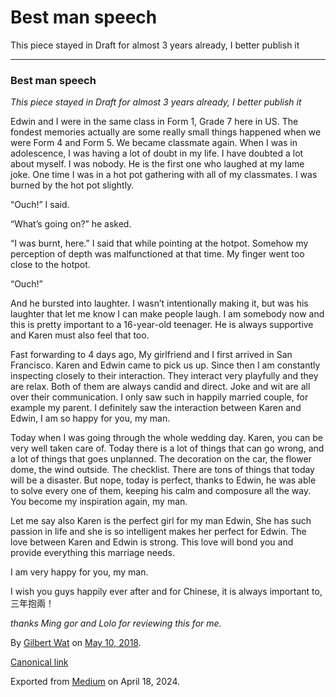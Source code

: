 # Best man speech

This piece stayed in Draft for almost 3 years already, I better publish it

* * *

### Best man speech

 _This piece stayed in Draft for almost 3 years already, I better publish it_

Edwin and I were in the same class in Form 1, Grade 7 here in US. The fondest
memories actually are some really small things happened when we were Form 4
and Form 5. We became classmate again. When I was in adolescence, I was having
a lot of doubt in my life. I have doubted a lot about myself. I was nobody. He
is the first one who laughed at my lame joke. One time I was in a hot pot
gathering with all of my classmates. I was burned by the hot pot slightly.

“Ouch!” I said.

“What’s going on?” he asked.

“I was burnt, here.” I said that while pointing at the hotpot. Somehow my
perception of depth was malfunctioned at that time. My finger went too close
to the hotpot.

“Ouch!”

And he bursted into laughter. I wasn’t intentionally making it, but was his
laughter that let me know I can make people laugh. I am somebody now and this
is pretty important to a 16-year-old teenager. He is always supportive and
Karen must also feel that too.

Fast forwarding to 4 days ago, My girlfriend and I first arrived in San
Francisco. Karen and Edwin came to pick us up. Since then I am constantly
inspecting closely to their interaction. They interact very playfully and they
are relax. Both of them are always candid and direct. Joke and wit are all
over their communication. I only saw such in happily married couple, for
example my parent. I definitely saw the interaction between Karen and Edwin, I
am so happy for you, my man.

Today when I was going through the whole wedding day. Karen, you can be very
well taken care of. Today there is a lot of things that can go wrong, and a
lot of things that goes unplanned. The decoration on the car, the flower dome,
the wind outside. The checklist. There are tons of things that today will be a
disaster. But nope, today is perfect, thanks to Edwin, he was able to solve
every one of them, keeping his calm and composure all the way. You become my
inspiration again, my man.

Let me say also Karen is the perfect girl for my man Edwin, She has such
passion in life and she is so intelligent makes her perfect for Edwin. The
love between Karen and Edwin is strong. This love will bond you and provide
everything this marriage needs.

I am very happy for you, my man.

I wish you guys happily ever after and for Chinese, it is always important to,
三年抱兩！

 _thanks Ming gor and Lolo for reviewing this for me._

By [Gilbert Wat](https://medium.com/@gilbertwat) on [May 10,
2018](https://medium.com/p/5db369cc2e6b).

[Canonical link](https://medium.com/@gilbertwat/best-man-speech-5db369cc2e6b)

Exported from [Medium](https://medium.com) on April 18, 2024.

